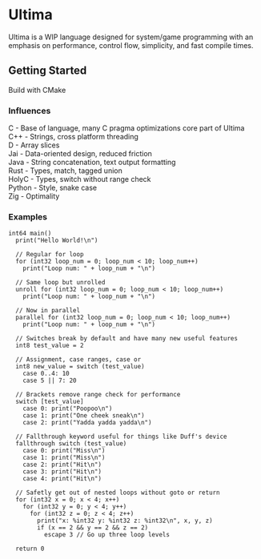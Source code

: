 # Ultima

Ultima is a WIP language designed for system/game programming with an emphasis on performance, control flow, simplicity, and fast compile times.

## Getting Started

Build with CMake<br/>

### Influences

C - Base of language, many C pragma optimizations core part of Ultima<br>
C++ - Strings, cross platform threading<br>
D - Array slices<br>
Jai - Data-oriented design, reduced friction<br>
Java - String concatenation, text output formatting<br>
Rust - Types, match, tagged union<br>
HolyC - Types, switch without range check<br>
Python - Style, snake case<br>
Zig - Optimality<br>

### Examples

```
int64 main()
  print("Hello World!\n")

  // Regular for loop
  for (int32 loop_num = 0; loop_num < 10; loop_num++)
    print("Loop num: " + loop_num + "\n")

  // Same loop but unrolled
  unroll for (int32 loop_num = 0; loop_num < 10; loop_num++)
    print("Loop num: " + loop_num + "\n")

  // Now in parallel
  parallel for (int32 loop_num = 0; loop_num < 10; loop_num++)
    print("Loop num: " + loop_num + "\n")

  // Switches break by default and have many new useful features
  int8 test_value = 2

  // Assignment, case ranges, case or
  int8 new_value = switch (test_value)
    case 0..4: 10
    case 5 || 7: 20

  // Brackets remove range check for performance
  switch [test_value]
    case 0: print("Poopoo\n")
    case 1: print("One cheek sneak\n")
    case 2: print("Yadda yadda yadda\n")

  // Fallthrough keyword useful for things like Duff's device
  fallthrough switch (test_value)
    case 0: print("Miss\n")
    case 1: print("Miss\n")
    case 2: print("Hit\n")
    case 3: print("Hit\n")
    case 4: print("Hit\n")

  // Safetly get out of nested loops without goto or return
  for (int32 x = 0; x < 4; x++)
    for (int32 y = 0; y < 4; y++)
      for (int32 z = 0; z < 4; z++)
        print("x: %int32 y: %int32 z: %int32\n", x, y, z)
        if (x == 2 && y == 2 && z == 2)
          escape 3 // Go up three loop levels

  return 0
```